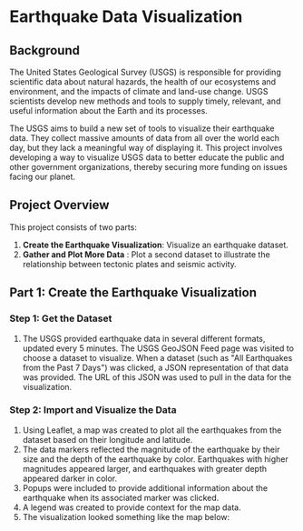 # Earthquake Data Visualization

## Background
The United States Geological Survey (USGS) is responsible for providing scientific data about natural hazards, the health of our ecosystems and environment, and the impacts of climate and land-use change. USGS scientists develop new methods and tools to supply timely, relevant, and useful information about the Earth and its processes.

The USGS aims to build a new set of tools to visualize their earthquake data. They collect massive amounts of data from all over the world each day, but they lack a meaningful way of displaying it. This project involves developing a way to visualize USGS data to better educate the public and other government organizations, thereby securing more funding on issues facing our planet.

## Project Overview
This project consists of two parts:
1. **Create the Earthquake Visualization**: Visualize an earthquake dataset.
2. **Gather and Plot More Data** : 
Plot a second dataset to illustrate the relationship between tectonic plates and seismic activity.

## Part 1: Create the Earthquake Visualization
### Step 1: Get the Dataset
1. The USGS provided earthquake data in several different formats, updated every 5 minutes. The USGS GeoJSON Feed page was visited to choose a dataset to visualize.
When a dataset (such as "All Earthquakes from the Past 7 Days") was clicked, a JSON representation of that data was provided. The URL of this JSON was used to pull in the data for the visualization.
### Step 2: Import and Visualize the Data
1. Using Leaflet, a map was created to plot all the earthquakes from the dataset based on their longitude and latitude.
2. The data markers reflected the magnitude of the earthquake by their size and the depth of the earthquake by color. Earthquakes with higher magnitudes appeared larger, and earthquakes with greater depth appeared darker in color.
3. Popups were included to provide additional information about the earthquake when its associated marker was clicked.
4. A legend was created to provide context for the map data.
5. The visualization looked something like the map below:


